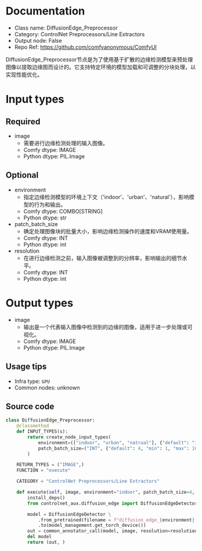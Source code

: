 
# Documentation
- Class name: DiffusionEdge_Preprocessor
- Category: ControlNet Preprocessors/Line Extractors
- Output node: False
- Repo Ref: https://github.com/comfyanonymous/ComfyUI

DiffusionEdge_Preprocessor节点是为了使用基于扩散的边缘检测模型来预处理图像以提取边缘图而设计的。它支持特定环境的模型加载和可调整的分块处理，以实现性能优化。

# Input types
## Required
- image
    - 需要进行边缘检测处理的输入图像。
    - Comfy dtype: IMAGE
    - Python dtype: PIL.Image
## Optional
- environment
    - 指定边缘检测模型的环境上下文（'indoor'、'urban'、'natural'），影响模型的行为和输出。
    - Comfy dtype: COMBO[STRING]
    - Python dtype: str
- patch_batch_size
    - 确定处理图像块的批量大小，影响边缘检测操作的速度和VRAM使用量。
    - Comfy dtype: INT
    - Python dtype: int
- resolution
    - 在进行边缘检测之前，输入图像被调整到的分辨率，影响输出的细节水平。
    - Comfy dtype: INT
    - Python dtype: int

# Output types
- image
    - 输出是一个代表输入图像中检测到的边缘的图像，适用于进一步处理或可视化。
    - Comfy dtype: IMAGE
    - Python dtype: PIL.Image


## Usage tips
- Infra type: `GPU`
- Common nodes: unknown


## Source code
```python
class DiffusionEdge_Preprocessor:
    @classmethod
    def INPUT_TYPES(s):
        return create_node_input_types(
            environment=(["indoor", "urban", "natrual"], {"default": "indoor"}),
            patch_batch_size=("INT", {"default": 4, "min": 1, "max": 16})
        )

    RETURN_TYPES = ("IMAGE",)
    FUNCTION = "execute"

    CATEGORY = "ControlNet Preprocessors/Line Extractors"

    def execute(self, image, environment="indoor", patch_batch_size=4, resolution=512, **kwargs):
        install_deps()
        from controlnet_aux.diffusion_edge import DiffusionEdgeDetector

        model = DiffusionEdgeDetector \
            .from_pretrained(filename = f"diffusion_edge_{environment}.pt") \
            .to(model_management.get_torch_device())
        out = common_annotator_call(model, image, resolution=resolution, patch_batch_size=patch_batch_size)
        del model
        return (out, )

```
